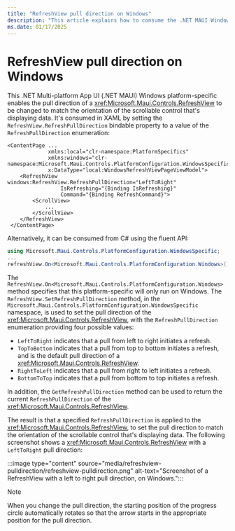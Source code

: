 ```yaml
---
title: "RefreshView pull direction on Windows"
description: "This article explains how to consume the .NET MAUI Windows platform-specific that enables the pull direction of a RefreshView to be changed."
ms.date: 01/17/2025
---
```


# RefreshView pull direction on Windows

This .NET Multi-platform App UI (.NET MAUI) Windows platform-specific enables the pull direction of a <xref:Microsoft.Maui.Controls.RefreshView> to be changed to match the orientation of the scrollable control that's displaying data. It's consumed in XAML by setting the `RefreshView.RefreshPullDirection` bindable property to a value of the `RefreshPullDirection` enumeration:

```xaml
<ContentPage ...
             xmlns:local="clr-namespace:PlatformSpecifics"
             xmlns:windows="clr-namespace:Microsoft.Maui.Controls.PlatformConfiguration.WindowsSpecific;assembly=Microsoft.Maui.Controls"
             x:DataType="local:WindowsRefreshViewPageViewModel">
    <RefreshView windows:RefreshView.RefreshPullDirection="LeftToRight"
                 IsRefreshing="{Binding IsRefreshing}"
                 Command="{Binding RefreshCommand}">
        <ScrollView>
            ...
        </ScrollView>
    </RefreshView>
 </ContentPage>
```

Alternatively, it can be consumed from C# using the fluent API:

```csharp
using Microsoft.Maui.Controls.PlatformConfiguration.WindowsSpecific;
...
refreshView.On<Microsoft.Maui.Controls.PlatformConfiguration.Windows>().SetRefreshPullDirection(RefreshPullDirection.LeftToRight);
```

The `RefreshView.On<Microsoft.Maui.Controls.PlatformConfiguration.Windows>` method specifies that this platform-specific will only run on Windows. The `RefreshView.SetRefreshPullDirection` method, in the `Microsoft.Maui.Controls.PlatformConfiguration.WindowsSpecific` namespace, is used to set the pull direction of the <xref:Microsoft.Maui.Controls.RefreshView>, with the `RefreshPullDirection` enumeration providing four possible values:

- `LeftToRight` indicates that a pull from left to right initiates a refresh.
- `TopToBottom` indicates that a pull from top to bottom initiates a refresh, and is the default pull direction of a <xref:Microsoft.Maui.Controls.RefreshView>.
- `RightToLeft` indicates that a pull from right to left initiates a refresh.
- `BottomToTop` indicates that a pull from bottom to top initiates a refresh.

In addition, the `GetRefreshPullDirection` method can be used to return the current `RefreshPullDirection` of the <xref:Microsoft.Maui.Controls.RefreshView>.

The result is that a specified `RefreshPullDirection` is applied to the <xref:Microsoft.Maui.Controls.RefreshView>, to set the pull direction to match the orientation of the scrollable control that's displaying data. The following screenshot shows a <xref:Microsoft.Maui.Controls.RefreshView> with a `LeftToRight` pull direction:

:::image type="content" source="media/refreshview-pulldirection/refreshview-pulldirection.png" alt-text="Screenshot of a RefreshView with a left to right pull direction, on Windows.":::

> [!NOTE]
> When you change the pull direction, the starting position of the progress circle automatically rotates so that the arrow starts in the appropriate position for the pull direction.
